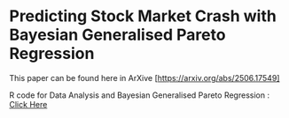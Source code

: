 # Predicting Stock Market Crash with Bayesian Generalised Pareto Regression

This paper can be found here in ArXive [https://arxiv.org/abs/2506.17549]

R code for Data Analysis and Bayesian Generalised Pareto Regression : [Click Here](https://htmlpreview.github.io/?https://raw.githubusercontent.com/sourish-cmi/quant/refs/heads/main/Predicting_Stock_Market_Crash/Predicting_Stock_Market_Crash.html)

